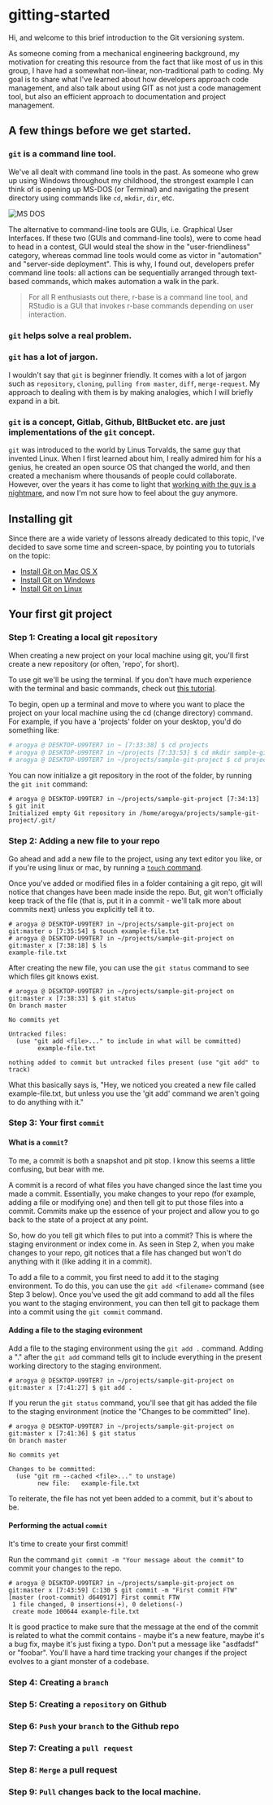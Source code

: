 # gitting-started

Hi, and welcome to this brief introduction to the Git versioning system. 

As someone coming from a mechanical engineering background, my motivation for creating this resource from the fact that like most of us in this group, I have had a somewhat non-linear, non-traditional path to coding. My goal is to share what I've learned about how developers approach code management, and also talk about using GIT as not just a code management tool, but also an efficient approach to documentation and project management.


## A few things before we get started.


### `git` is a command line tool.

We've all dealt with command line tools in the past. As someone who grew up using Windows throughout my childhood, the strongest example I can think of is opening up MS-DOS (or Terminal) and navigating the present directory using commands like `cd`, `mkdir`, `dir`, etc. 

![MS DOS](https://github.com/datartathon/gitting-started/blob/master/dos.jpg?raw=true)

The alternative to command-line tools are GUIs, i.e. Graphical User Interfaces. If these two (GUIs and command-line tools), were to come head to head in a contest, GUI would steal the show in the "user-friendliness" category, whereas commad line tools would come as victor in "automation" and "server-side deployment". This is why, I found out, developers prefer command line tools: all actions can be sequentially arranged through text-based commands, which makes automation a walk in the park.  

> For all R enthusiasts out there, r-base is a command line tool, and RStudio is a GUI that invokes r-base commands depending on user interaction.

### `git` helps solve a real problem.

### `git` has a lot of jargon.

I wouldn't say that `git` is beginner friendly. It comes with a lot of jargon such as `repository`, `cloning`, `pulling from master`, `diff`, `merge-request`. My approach to dealing with them is by making analogies, which I will briefly expand in a bit.   


### `git` is a concept, Gitlab, Github, BItBucket etc. are just implementations of the `git` concept.

`git` was introduced to the world by Linus Torvalds, the same guy that invented Linux. When I first learned about him, I really admired him for his a genius, he created an open source OS that changed the world, and then created a mechanism where thousands of people could collaborate. However, over the years it has come to light that [working with the guy is a nightmare](https://www.newyorker.com/science/elements/after-years-of-abusive-e-mails-the-creator-of-linux-steps-aside), and now I'm not sure how to feel about the guy anymore.


## Installing git
Since there are a wide variety of lessons already dedicated to this topic, I've decided to save some time and screen-space, by pointing you to tutorials on the topic:

* [Install Git on Mac OS X](https://www.atlassian.com/git/tutorials/install-git#mac-os-x)
* [Install Git on Windows](https://www.atlassian.com/git/tutorials/install-git#windows)
* [Install Git on Linux](https://www.atlassian.com/git/tutorials/install-git#linux)

## Your first git project


### Step 1: Creating a local git `repository`

When creating a new project on your local machine using git, you'll first create a new repository (or often, 'repo', for short). 

To use git we'll be using the terminal. If you don't have much experience with the terminal and basic commands, check out [this tutorial](https://towardsdatascience.com/a-quick-guide-to-using-command-line-terminal-96815b97b955).

To begin, open up a terminal and move to where you want to place the project on your local machine using the cd (change directory) command. For example, if you have a 'projects' folder on your desktop, you'd do something like:

```sh
# arogya @ DESKTOP-U99TER7 in ~ [7:33:38] $ cd projects
# arogya @ DESKTOP-U99TER7 in ~/projects [7:33:53] $ cd mkdir sample-git-project
# arogya @ DESKTOP-U99TER7 in ~/projects/sample-git-project $ cd projects

```
You can now initialize a git repository in the root of the folder, by running the `git init` command:  

```
# arogya @ DESKTOP-U99TER7 in ~/projects/sample-git-project [7:34:13] $ git init
Initialized empty Git repository in /home/arogya/projects/sample-git-project/.git/
```

### Step 2: Adding a new file to your repo

Go ahead and add a new file to the project, using any text editor you like, or if you're using linux or mac, by running a [`touch` command](https://www.geeksforgeeks.org/touch-command-in-linux-with-examples/).

Once you've added or modified files in a folder containing a git repo, git will notice that changes have been made inside the repo. But, git won't officially keep track of the file (that is, put it in a commit - we'll talk more about commits next) unless you explicitly tell it to.

```
# arogya @ DESKTOP-U99TER7 in ~/projects/sample-git-project on git:master o [7:35:54] $ touch example-file.txt
# arogya @ DESKTOP-U99TER7 in ~/projects/sample-git-project on git:master x [7:38:18] $ ls
example-file.txt
```
After creating the new file, you can use the `git status` command to see which files git knows exist.

```
# arogya @ DESKTOP-U99TER7 in ~/projects/sample-git-project on git:master x [7:38:33] $ git status
On branch master

No commits yet

Untracked files:
  (use "git add <file>..." to include in what will be committed)
        example-file.txt

nothing added to commit but untracked files present (use "git add" to track)
```

What this basically says is, "Hey, we noticed you created a new file called example-file.txt, but unless you use the 'git add' command we aren't going to do anything with it."

### Step 3: Your first `commit`

#### What is a `commit`?

To me, a commit is both a snapshot and pit stop. I know this seems a little confusing, but bear with me.

A commit is a record of what files you have changed since the last time you made a commit. Essentially, you make changes to your repo (for example, adding a file or modifying one) and then tell git to put those files into a commit. Commits make up the essence of your project and allow you to go back to the state of a project at any point.

So, how do you tell git which files to put into a commit? This is where the staging environment or index come in. As seen in Step 2, when you make changes to your repo, git notices that a file has changed but won't do anything with it (like adding it in a commit).

To add a file to a commit, you first need to add it to the staging environment. To do this, you can use the `git add <filename>` command (see Step 3 below). Once you've used the git add command to add all the files you want to the staging environment, you can then tell git to package them into a commit using the `git commit` command. 



#### Adding a file to the staging evironment

Add a file to the staging environment using the `git add .` command. Adding a "." after the `git add` command tells git to include everything in the present working directory to the staging environment.

```
# arogya @ DESKTOP-U99TER7 in ~/projects/sample-git-project on git:master x [7:41:27] $ git add .
```

If you rerun the `git status` command, you'll see that git has added the file to the staging environment (notice the "Changes to be committed" line).  

```
# arogya @ DESKTOP-U99TER7 in ~/projects/sample-git-project on git:master x [7:41:36] $ git status
On branch master

No commits yet

Changes to be committed:
  (use "git rm --cached <file>..." to unstage)
        new file:   example-file.txt
```

To reiterate, the file has not yet been added to a commit, but it's about to be.

#### Performing the actual `commit`

It's time to create your first commit!

Run the command `git commit -m "Your message about the commit"` to commit your changes to the repo.

```
# arogya @ DESKTOP-U99TER7 in ~/projects/sample-git-project on git:master x [7:43:59] C:130 $ git commit -m "First commit FTW"
[master (root-commit) d640917] First commit FTW
 1 file changed, 0 insertions(+), 0 deletions(-)
 create mode 100644 example-file.txt
```

It is good practice to make sure that the message at the end of the commit is related to what the commit contains - maybe it's a new feature, maybe it's a bug fix, maybe it's just fixing a typo. Don't put a message like "asdfadsf" or "foobar". You'll have a hard time tracking your changes if the project evolves to a giant monster of a codebase.

### Step 4: Creating a `branch`

### Step 5: Creating a `repository` on Github

### Step 6: `Push` your `branch` to the Github repo

### Step 7: Creating a `pull request`

### Step 8: `Merge` a pull request

### Step 9: `Pull` changes back to the local machine.




